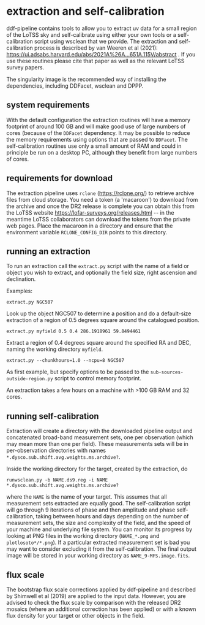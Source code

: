 # extraction and self-calibration

ddf-pipeline contains tools to allow you to extract uv data for a
small region of the LoTSS sky and self-calibrate using either your own
tools or a self-calibration script using wsclean that we provide. The
extraction and self-calibration process is described by van Weeren et
al (2021):
https://ui.adsabs.harvard.edu/abs/2021A%26A...651A.115V/abstract . If
you use these routines please cite that paper as well as the relevant
LoTSS survey papers.

The singularity image is the recommended way of installing the
dependencies, including DDFacet, wsclean and DPPP.

## system requirements

With the default configuration the extraction routines will have a
memory footprint of around 100 GB and will make good use of large
numbers of cores (because of the `DDFacet` dependency. It may be
possible to reduce the memory requirements using options that are
passed to `DDFacet`. The self-calibration routines use only a small
amount of RAM and could in principle be run on a desktop PC, although
they benefit from large numbers of cores.

## requirements for download

The extraction pipeline uses `rclone` (https://rclone.org/) to
retrieve archive files from cloud storage. You need a token (a
'macaroon') to download from the archive and once the DR2 release is
complete you can obtain this from the LoTSS website
https://lofar-surveys.org/releases.html -- in the meantime LoTSS collaborators can download the tokens from the private web pages. Place the macaroon in a directory and
ensure that the environment variable `RCLONE_CONFIG_DIR` points to
this directory.

## running an extraction

To run an extraction call the `extract.py` script with the name of a field or object you wish to extract, and optionally the field size, right ascension and declination.

Examples:

```extract.py NGC507```

Look up the object NGC507 to determine a position and do a
default-size extraction of a region of 0.5 degrees square around the
catalogued position.

```extract.py myfield 0.5 0.4 286.1918961 59.8494461```

Extract a region of 0.4 degrees square around the specified RA and DEC, naming the working directory `myfield`.

```extract.py --chunkhours=1.0 --ncpu=8 NGC507```

As first example, but specify options to be passed to the `sub-sources-outside-region.py` script to control memory footprint.

An extraction takes a few hours on a machine with >100 GB RAM and 32 cores.

## running self-calibration

Extraction will create a directory with the downloaded pipeline output
and concatenated broad-band measurement sets, one per observation
(which may mean more than one per field). These measurements sets will be in per-observation directories with names `*.dysco.sub.shift.avg.weights.ms.archive?`.

Inside the working directory for the target, created by the extraction, do

```
runwsclean.py -b NAME.ds9.reg -i NAME *.dysco.sub.shift.avg.weights.ms.archive?
```

where the `NAME` is the name of your target. This assumes that all
measurement sets extracted are equally good. The self-calibration
script will go through 9 iterations of phase and then amplitude and
phase self-calibration, taking between hours and days depending on the
number of measurement sets, the size and complexity of the field, and
the speed of your machine and underlying file system. You can monitor
its progress by looking at PNG files in the working directory
(`NAME_*.png` and `plotlosoto*/*.png`). If a particular extracted
measurement set is bad you may want to consider excluding it from the
self-calibration. The final output image will be stored in your
working directory as `NAME_9-MFS.image.fits`.

## flux scale

The bootstrap flux scale corrections applied by ddf-pipeline and
described by Shimwell et al (2019) are applied to the input
data. However, you are advised to check the flux scale by comparison
with the released DR2 mosaics (where an additional correction has been
applied) or with a known flux density for your target or other objects
in the field.
